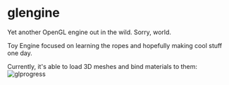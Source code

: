 # glengine

Yet another OpenGL engine out in the wild. Sorry, world.

Toy Engine focused on learning the ropes and hopefully making cool stuff one day.

Currently, it's able to load 3D meshes and bind materials to them:
![glprogress](https://user-images.githubusercontent.com/36165212/201566285-7b51e7c2-5895-4bb8-8b2d-d0a836be548a.gif)
